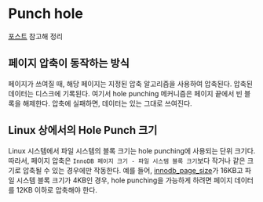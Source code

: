 # Punch hole

[포스트](https://mysqlserverteam.com/innodb-transparent-page-compression/) 참고해 정리

## 페이지 압축이 동작하는 방식

페이지가 쓰여질 때, 해당 페이지는 지정된 압축 알고리즘을 사용하여 압축된다. 압축된 데이터는 디스크에 기록된다. 여기서 hole punching 메커니즘은 페이지 끝에서 빈 블록을 해제한다. 압축에 실패하면, 데이터는 있는 그대로 쓰여진다.

## Linux 상에서의 Hole Punch 크기

Linux 시스템에서 파일 시스템의 블록 크기는 hole punching에 사용되는 단위 크기다. 따라서, 페이지 압축은 `InnoDB 페이지 크기 - 파일 시스템 블록 크기`보다 작거나 같은 크기로 압축될 수 있는 경우에만 작동한다. 예를 들어, [innodb_page_size](https://dev.mysql.com/doc/refman/5.7/en/innodb-parameters.html#sysvar_innodb_page_size)가 16KB고 파일 시스템 블록 크기가 4KB인 경우, hole punching을 가능하게 하려면 페이지 데이터를 12KB 이하로 압축해야 한다.
